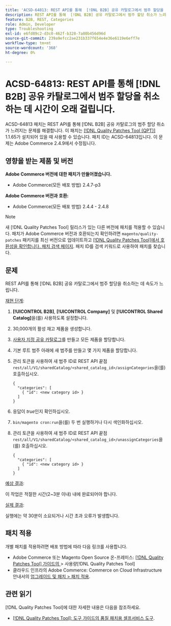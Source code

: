 ```yaml
---
title: 'ACSD-64813: REST API를 통해  [!DNL B2B] 공유 카탈로그에서 범주 할당을 취소하는 데 시간이 오래 걸립니다.'
description: REST API를 통해  [!DNL B2B] 공유 카탈로그에서 범주 할당 취소가 느려지는 Adobe Commerce 문제를 해결하려면 ACSD-64813 패치를 적용합니다.
feature: B2B, REST, Categories
role: Admin, Developer
type: Troubleshooting
exl-id: e6fd89c2-d3c0-462f-b328-7a80b456d96d
source-git-commit: 239a9efcc2ae231b337f654e4e36e6119e6eff7e
workflow-type: tm+mt
source-wordcount: '368'
ht-degree: 0%

---
```


# ACSD-64813: REST API를 통해 [!DNL B2B] 공유 카탈로그에서 범주 할당을 취소하는 데 시간이 오래 걸립니다.

ACSD-64813 패치는 REST API를 통해 [!DNL B2B] 공유 카탈로그의 범주 할당 취소가 느려지는 문제를 해결합니다. 이 패치는 [[!DNL Quality Patches Tool (QPT)]](/help/tools/quality-patches-tool/quality-patches-tool-to-self-serve-quality-patches.md) 1.1.65가 설치되어 있을 때 사용할 수 있습니다. 패치 ID는 ACSD-64813입니다. 이 문제는 Adobe Commerce 2.4.9에서 수정됩니다.

## 영향을 받는 제품 및 버전

**Adobe Commerce 버전에 대한 패치가 만들어졌습니다.**

* Adobe Commerce(모든 배포 방법) 2.4.7-p3

**Adobe Commerce 버전과 호환:**

* Adobe Commerce(모든 배포 방법) 2.4.4 - 2.4.8

>[!NOTE]
>
>새 [!DNL Quality Patches Tool] 릴리스가 있는 다른 버전에 패치를 적용할 수 있습니다. 패치가 Adobe Commerce 버전과 호환되는지 확인하려면 `magento/quality-patches` 패키지를 최신 버전으로 업데이트하고 [[!DNL Quality Patches Tool]에서 호환성을 확인합니다. 패치 검색 페이지](https://experienceleague.adobe.com/tools/commerce-quality-patches/index.html). 패치 ID를 검색 키워드로 사용하여 패치를 찾습니다.

## 문제

REST API를 통해 [!DNL B2B] 공유 카탈로그에서 범주 할당을 취소하는 데 속도가 느립니다.

<u>재현 단계</u>:

1. **[!UICONTROL B2B]**, **[!UICONTROL Company]** 및 **[!UICONTROL Shared Catalog]**&#x200B;을(를) 사용하도록 설정합니다.
1. 30,000개의 활성 재고 제품을 생성합니다.
1. [사용자 지정 공유 카탈로그](https://experienceleague.adobe.com/en/docs/commerce-admin/b2b/shared-catalogs/catalog-shared#actions-controls)를 만들고 모든 제품을 할당합니다.
1. 기본 루트 범주 아래에 새 범주를 만들고 몇 가지 제품을 할당합니다.
1. 관리 토큰을 사용하여 새 범주 ID로 REST API 끝점 `rest/all/V1/sharedCatalog/<shared_catalog_id>/assignCategories`을(를) 호출하십시오.

   ```
   {
     "categories": [
       { "id": <new category id> }
     ]
   }
   ```

1. 응답이 *true*&#x200B;인지 확인하십시오.
1. `bin/magento cron:run`을(를) 두 번 실행하거나 다시 색인화하십시오.
1. 관리 토큰을 사용하여 새 범주 ID로 REST API 끝점 `rest/all/V1/sharedCatalog/<shared_catalog_id>/unassignCategories`을(를) 호출하십시오.

   ```
   {
     "categories": [
       { "id": <new category id> }
     ]
   }
   ```

<u>예상 결과</u>:

이 작업은 적절한 시간(2~3분 이내) 내에 완료되어야 합니다.

<u>실제 결과</u>:

실행에는 약 30분이 소요되거나 시간 초과 오류가 발생합니다.

## 패치 적용

개별 패치를 적용하려면 배포 방법에 따라 다음 링크를 사용합니다.

* Adobe Commerce 또는 Magento Open Source 온-프레미스: [[!DNL Quality Patches Tool]  가이드의 ](/help/tools/quality-patches-tool/usage.md)> 사용량[!DNL Quality Patches Tool]
* 클라우드 인프라의 Adobe Commerce: Commerce on Cloud Infrastructure 안내서의 [업그레이드 및 패치 > 패치 적용](https://experienceleague.adobe.com/docs/commerce-cloud-service/user-guide/develop/upgrade/apply-patches.html).

## 관련 읽기

[!DNL Quality Patches Tool]에 대한 자세한 내용은 다음을 참조하세요.

* [[!DNL Quality Patches Tool]: 도구 가이드의 품질 패치용 셀프서비스 도구](/help/tools/quality-patches-tool/quality-patches-tool-to-self-serve-quality-patches.md).
